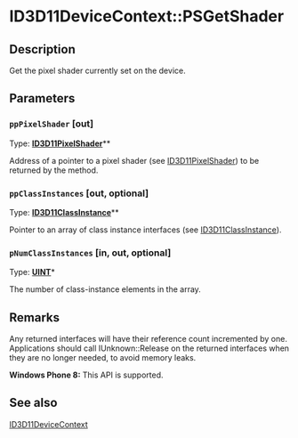 # ID3D11DeviceContext::PSGetShader

## Description

Get the pixel shader currently set on the device.

## Parameters

### `ppPixelShader` [out]

Type: **[ID3D11PixelShader](https://learn.microsoft.com/windows/desktop/api/d3d11/nn-d3d11-id3d11pixelshader)****

Address of a pointer to a pixel shader (see [ID3D11PixelShader](https://learn.microsoft.com/windows/desktop/api/d3d11/nn-d3d11-id3d11pixelshader)) to be returned by the method.

### `ppClassInstances` [out, optional]

Type: **[ID3D11ClassInstance](https://learn.microsoft.com/windows/desktop/api/d3d11/nn-d3d11-id3d11classinstance)****

Pointer to an array of class instance interfaces (see [ID3D11ClassInstance](https://learn.microsoft.com/windows/desktop/api/d3d11/nn-d3d11-id3d11classinstance)).

### `pNumClassInstances` [in, out, optional]

Type: **[UINT](https://learn.microsoft.com/windows/desktop/WinProg/windows-data-types)***

The number of class-instance elements in the array.

## Remarks

Any returned interfaces will have their reference count incremented by one. Applications should call IUnknown::Release on the returned interfaces when they are no longer needed, to avoid memory leaks.

**Windows Phone 8:** This API is supported.

## See also

[ID3D11DeviceContext](https://learn.microsoft.com/windows/desktop/api/d3d11/nn-d3d11-id3d11devicecontext)